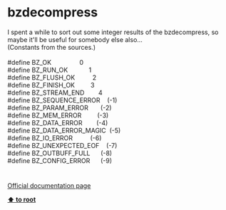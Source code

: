 # bzdecompress




<div class="phpcode"><span class="html">
I spent a while to sort out some integer results of the bzdecompress, so maybe it&apos;ll be useful for somebody else also...<br>(Constants from the sources.)<br><br>#define BZ_OK&#xA0; &#xA0; &#xA0; &#xA0; &#xA0; &#xA0; &#xA0; &#xA0; 0<br>#define BZ_RUN_OK&#xA0; &#xA0; &#xA0; &#xA0; &#xA0; &#xA0; 1<br>#define BZ_FLUSH_OK&#xA0; &#xA0; &#xA0; &#xA0; &#xA0; 2<br>#define BZ_FINISH_OK&#xA0; &#xA0; &#xA0; &#xA0;&#xA0; 3<br>#define BZ_STREAM_END&#xA0; &#xA0; &#xA0; &#xA0; 4<br>#define BZ_SEQUENCE_ERROR&#xA0; &#xA0; (-1)<br>#define BZ_PARAM_ERROR&#xA0; &#xA0; &#xA0;&#xA0; (-2)<br>#define BZ_MEM_ERROR&#xA0; &#xA0; &#xA0; &#xA0;&#xA0; (-3)<br>#define BZ_DATA_ERROR&#xA0; &#xA0; &#xA0; &#xA0; (-4)<br>#define BZ_DATA_ERROR_MAGIC&#xA0; (-5)<br>#define BZ_IO_ERROR&#xA0; &#xA0; &#xA0; &#xA0; &#xA0; (-6)<br>#define BZ_UNEXPECTED_EOF&#xA0; &#xA0; (-7)<br>#define BZ_OUTBUFF_FULL&#xA0; &#xA0; &#xA0; (-8)<br>#define BZ_CONFIG_ERROR&#xA0; &#xA0; &#xA0; (-9)</span>
</div>
  

#

[Official documentation page](https://www.php.net/manual/en/function.bzdecompress.php)

**[⬆ to root](/)**